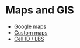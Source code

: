 # Maps and GIS

- [Google maps](maps-and-gis/google-maps-and-geocoding.md)
- [Custom maps](maps-and-gis/custom-maps.md)
- [Cell ID / LBS](maps-and-gis/cell-id-lbs.md)
